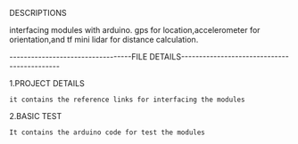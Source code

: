 DESCRIPTIONS

interfacing modules with arduino.
gps for location,accelerometer for orientation,and tf mini lidar for distance calculation.

----------------------------------FILE DETAILS--------------------------------------------

1.PROJECT DETAILS
    
    it contains the reference links for interfacing the modules
2.BASIC TEST 

    It contains the arduino code for test the modules
